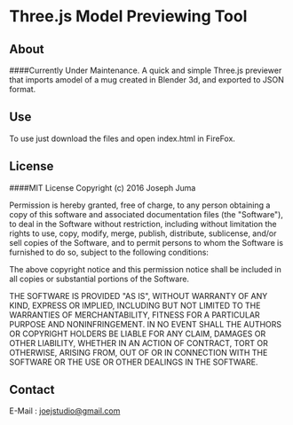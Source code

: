 # Three.js Model Previewing Tool
## About
####Currently Under Maintenance.
A quick and simple Three.js previewer that imports amodel of a mug created in Blender 3d, and exported to JSON format. 
## Use
To use just download the files and open index.html in FireFox.
## License
####MIT License
Copyright (c) 2016 Joseph Juma


Permission is hereby granted, free of charge, to any person obtaining a copy of this software and associated documentation files (the "Software"), to deal in the Software without restriction, including without limitation the rights to use, copy, modify, merge, publish, distribute, sublicense, and/or sell copies of the Software, and to permit persons to whom the Software is furnished to do so, subject to the following conditions:

The above copyright notice and this permission notice shall be included in all copies or substantial portions of the Software.

THE SOFTWARE IS PROVIDED "AS IS", WITHOUT WARRANTY OF ANY KIND, EXPRESS OR IMPLIED, INCLUDING BUT NOT LIMITED TO THE WARRANTIES OF MERCHANTABILITY, FITNESS FOR A PARTICULAR PURPOSE AND NONINFRINGEMENT. IN NO EVENT SHALL THE AUTHORS OR COPYRIGHT HOLDERS BE LIABLE FOR ANY CLAIM, DAMAGES OR OTHER LIABILITY, WHETHER IN AN ACTION OF CONTRACT, TORT OR OTHERWISE, ARISING FROM, OUT OF OR IN CONNECTION WITH THE SOFTWARE OR THE USE OR OTHER DEALINGS IN THE SOFTWARE.
## Contact
E-Mail : joejstudio@gmail.com
